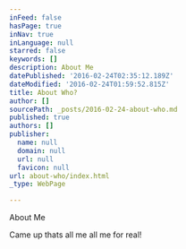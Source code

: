 ```yaml
---
inFeed: false
hasPage: true
inNav: true
inLanguage: null
starred: false
keywords: []
description: About Me
datePublished: '2016-02-24T02:35:12.189Z'
dateModified: '2016-02-24T01:59:52.815Z'
title: About Who?
author: []
sourcePath: _posts/2016-02-24-about-who.md
published: true
authors: []
publisher:
  name: null
  domain: null
  url: null
  favicon: null
url: about-who/index.html
_type: WebPage

---
```

About Me

Came up thats all me all me for real!